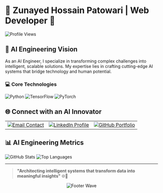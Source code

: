 # 🧠 Zunayed Hossain Patowari | Web Developer 🤖

![Profile Views](https://komarev.com/ghpvc/?username=zunayedpatowari&color=dc143c)

## 🌟 AI Engineering Vision

As an AI Engineer, I specialize in transforming complex challenges into intelligent, scalable solutions. My expertise lies in crafting cutting-edge AI systems that bridge technology and human potential.



### 💻 Core Technologies
![Python](https://img.shields.io/badge/Python-AI%20Powerhouse-3776AB?style=for-the-badge&logo=python&logoColor=white)
![TensorFlow](https://img.shields.io/badge/TensorFlow-Deep%20Learning-FF6F00?style=for-the-badge&logo=tensorflow&logoColor=white)
![PyTorch](https://img.shields.io/badge/PyTorch-Neural%20Networks-EE4C2C?style=for-the-badge&logo=pytorch&logoColor=white)


## 🌐 Connect with an AI Innovator

<div align="center">
  <table>
    <tr>
      <td align="center">
        <a href="mailto:mdzunayedpatowari@gmail.com">
          <img src="https://img.shields.io/badge/AI%20Engineer's%20Email-D14836?style=for-the-badge&logo=gmail&logoColor=white" alt="Email Contact" />
        </a>
      </td>
      <td align="center">
        <a href="https://linkedin.com/in/md-zunayed-hossain-patowari">
          <img src="https://img.shields.io/badge/Professional%20AI%20Network-0077B5?style=for-the-badge&logo=linkedin&logoColor=white" alt="LinkedIn Profile" />
        </a>
      </td>
      <td align="center">
        <a href="https://github.com/mdzunayedhossain">
          <img src="https://img.shields.io/badge/AI%20Project%20Portfolio-181717?style=for-the-badge&logo=github&logoColor=white" alt="GitHub Portfolio" />
        </a>
      </td>
    </tr>
  </table>
</div>

## 📊 AI Engineering Metrics

![GitHub Stats](https://github-readme-stats.vercel.app/api?username=mdzubayerhossain&theme=radical&show_icons=true&include_all_commits=true)
![Top Languages](https://github-readme-stats.vercel.app/api/top-langs/?username=mdzubayerhossain&theme=radical&layout=compact)

---

> **"Architecting intelligent systems that transform data into meaningful insights"** 🌐🤖

<div align="center">
  <img src="https://capsule-render.vercel.app/api?type=waving&color=gradient&height=80&section=footer" alt="Footer Wave" />
</div>
